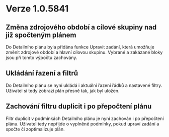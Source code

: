 # Verze 1.0.5841

## Změna zdrojového období a cílové skupiny nad již spočteným plánem
Do Detailního plánu byla přidána funkce Upravit zadání, která umožňuje změnit zdrojové období a hlavní cílovou skupinu. Vybrané a zakázané bloky jsou při tomto výpočtu zachovány.

## Ukládání řazení a filtrů
Do Detailního plánu se nyní ukládá i aktuální řazení řádků a nastavené filtry. Uživatel si tedy zobrazí plán přesně tak, jak byl uložen.

## Zachování filtru duplicit i po přepočtení plánu
Filtr duplicit v podmínkách Detailního plánu je nyní zachován i po přepočtení plánu. Uživatel tedy nepřijde o vyplněné podmínky, pokud upraví zadání a spočte či zoptimalizuje plán.
